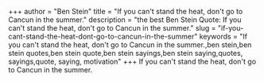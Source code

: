 +++
author = "Ben Stein"
title = "If you can't stand the heat, don't go to Cancun in the summer."
description = "the best Ben Stein Quote: If you can't stand the heat, don't go to Cancun in the summer."
slug = "if-you-cant-stand-the-heat-dont-go-to-cancun-in-the-summer"
keywords = "If you can't stand the heat, don't go to Cancun in the summer.,ben stein,ben stein quotes,ben stein quote,ben stein sayings,ben stein saying,quotes, sayings,quote, saying, motivation"
+++
If you can't stand the heat, don't go to Cancun in the summer.
